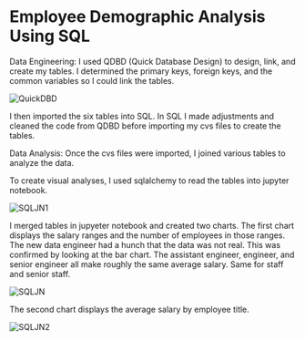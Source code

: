 # Employee Demographic Analysis Using SQL

Data Engineering: I used QDBD (Quick Database Design) to design, link, and create my tables. I determined the primary keys, foreign keys, and the common variables so I could link the tables. 

![QuickDBD](https://user-images.githubusercontent.com/74504885/125714225-510caa37-10d5-4a82-8026-d55bfb52bd4a.PNG)

I then imported the six tables into SQL. In SQL I made adjustments and cleaned the code from QDBD before importing my cvs files to create the tables. 

Data Analysis: Once the cvs files were imported, I joined various tables to analyze the data. 

To create visual analyses, I used sqlalchemy to read the tables into jupyter notebook. 

![SQLJN1](https://user-images.githubusercontent.com/74504885/125714804-96cc914f-b67b-4e7a-a4af-407414aa0dbf.PNG)

I merged tables in jupyeter notebook and created two charts. The first chart displays the salary ranges and the number of employees in those ranges. The new data engineer had a hunch that the data was not real. This was confirmed by looking at the bar chart. The assistant engineer, engineer, and senior engineer all make roughly the same average salary. Same for staff and senior staff. 

![SQLJN](https://user-images.githubusercontent.com/74504885/125714830-e32fae2a-5c1f-49c7-8a1a-60fdbd78d8b7.PNG)

The second chart displays the average salary by employee title. 

![SQLJN2](https://user-images.githubusercontent.com/74504885/125714877-ff64e911-4bf8-4c53-8c54-74fe09837272.PNG)


